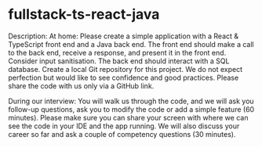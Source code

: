 # fullstack-ts-react-java

Description:
At home: Please create a simple application with a React & TypeScript front end and a Java back end. The front end should make a call to the back end, receive a response, and present it in the front end. Consider input sanitisation. The back end should interact with a SQL database. Create a local Git repository for this project. We do not expect perfection but would like to see confidence and good practices. Please share the code with us only via a GitHub link.

During our interview: You will walk us through the code, and we will ask you follow-up questions, ask you to modify the code or add a simple feature (60 minutes). Please make sure you can share your screen with where we can see the code in your IDE and the app running. We will also discuss your career so far and ask a couple of competency questions (30 minutes).
